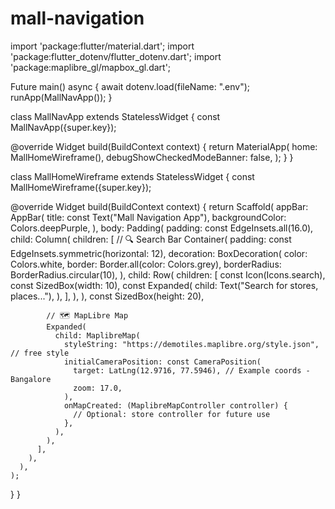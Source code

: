 # mall-navigation
import 'package:flutter/material.dart';
import 'package:flutter_dotenv/flutter_dotenv.dart';
import 'package:maplibre_gl/mapbox_gl.dart';

Future<void> main() async {
  await dotenv.load(fileName: ".env");
  runApp(MallNavApp());
}

class MallNavApp extends StatelessWidget {
  const MallNavApp({super.key});

  @override
  Widget build(BuildContext context) {
    return MaterialApp(
      home: MallHomeWireframe(),
      debugShowCheckedModeBanner: false,
    );
  }
}

class MallHomeWireframe extends StatelessWidget {
  const MallHomeWireframe({super.key});

  @override
  Widget build(BuildContext context) {
    return Scaffold(
      appBar: AppBar(
        title: const Text("Mall Navigation App"),
        backgroundColor: Colors.deepPurple,
      ),
      body: Padding(
        padding: const EdgeInsets.all(16.0),
        child: Column(
          children: [
            // 🔍 Search Bar
            Container(
              padding: const EdgeInsets.symmetric(horizontal: 12),
              decoration: BoxDecoration(
                color: Colors.white,
                border: Border.all(color: Colors.grey),
                borderRadius: BorderRadius.circular(10),
              ),
              child: Row(
                children: [
                  const Icon(Icons.search),
                  const SizedBox(width: 10),
                  const Expanded(
                    child: Text("Search for stores, places..."),
                  ),
                ],
              ),
            ),
            const SizedBox(height: 20),

            // 🗺️ MapLibre Map
            Expanded(
              child: MaplibreMap(
                styleString: "https://demotiles.maplibre.org/style.json", // free style
                initialCameraPosition: const CameraPosition(
                  target: LatLng(12.9716, 77.5946), // Example coords - Bangalore
                  zoom: 17.0,
                ),
                onMapCreated: (MaplibreMapController controller) {
                  // Optional: store controller for future use
                },
              ),
            ),
          ],
        ),
      ),
    );
  }
}

